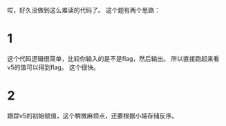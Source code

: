 哎，好久没做到这么难读的代码了。
这个题有两个思路：
# 1
这个代码逻辑很简单，比较你输入的是不是flag，然后输出。
所以直接跑起来看v5的值可以得到flag。
这个很快。
# 2
跟踪v5的初始赋值，这个稍微麻烦点，还要根据小端存储反序。